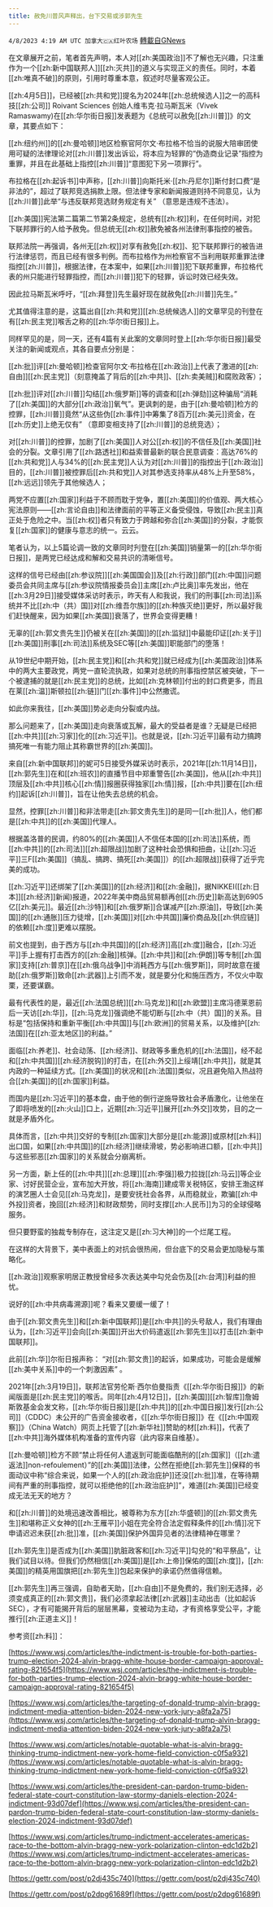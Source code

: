 ```yaml
---
title: 赦免川普风声释出，台下交易或涉郭先生
---
```

`4/8/2023 4:19 AM UTC 加拿大🇨🇦红叶农场` [轉載自GNews](https://gnews.org/articles/1079187)

在文章展开之前，笔者首先声明，本人对[[zh:美国政治]]不了解也无兴趣，只注重作为一个[[zh:新中国联邦人]][[zh:灭共]]的道义与实现正义的责任。同时，本着[[zh:唯真不破]]的原则，引用时尊重本意，叙述时尽量客观公正。

[[zh:4月5日]]，已经被[[zh:共和党]]提名为2024年[[zh:总统候选人]]之一的高科技[[zh:公司]] Roivant Sciences 创始人维韦克·拉马斯瓦米（Vivek Ramaswamy)在[[zh:华尔街日报]]发表题为《总统可以赦免[[zh:川普]]》的文章，其要点如下：

[[zh:纽约州]]的[[zh:曼哈顿]]地区检察官阿尔文·布拉格不恰当的说服大陪审团使用可疑的法律理论对[[zh:川普]]发出诉讼，将本应为轻罪的“伪造商业记录”指控为重罪，并且在此基础上指控[[zh:川普]]“意图犯下另一项罪行”。

布拉格在[[zh:起诉书]]中声称，[[zh:川普]]向斯托米·[[zh:丹尼尔]]斯付封口费“是非法的”，超过了联邦竞选捐款上限。但法律专家和新闻报道则持不同意见，认为[[zh:川普]]此举“与违反联邦竞选财务规定有关” （意思是违规不违法）。

[[zh:美国]]宪法第二篇第二节第2条规定，总统有[[zh:权]]利，在任何时间，对犯下联邦罪行的人给予赦免。但总统无[[zh:权]]赦免被各州法律刑事指控的被告。

联邦法院一再强调，各州无[[zh:权]]对享有赦免[[zh:权]]、犯下联邦罪行的被告进行法律惩罚，而且已经有很多判例。而布拉格作为州检察官不当利用联邦重罪法律指控[[zh:川普]]，根据法律，在本案中，如果[[zh:川普]]犯下联邦重罪，布拉格代表的州只能进行轻罪指控，而[[zh:川普]]犯下的轻罪，诉讼时效已经失效。

因此拉马斯瓦米呼吁，“[[zh:拜登]]先生最好现在就赦免[[zh:川普]]先生。”

尤其值得注意的是，这篇出自[[zh:共和党]][[zh:总统候选人]]的文章罕见的刊登在有[[zh:民主党]]喉舌之称的[[zh:华尔街日报]]上。

同样罕见的是，同一天，还有4篇有关此案的文章同时登上[[zh:华尔街日报]]最受关注的新闻或观点，其各自要点分别是：

[[zh:批]]评[[zh:曼哈顿]]检查官阿尔文·布拉格在[[zh:政治]]上代表了激进的[[zh:自由]][[zh:民主党]]（刻意掩盖了背后的[[zh:中共]]、[[zh:卖美贼]]和腐败政客）；

[[zh:批]]评对[[zh:川普]]勾结[[zh:俄罗斯]]等的调查和[[zh:弹劾]]这种骗局“消耗了[[zh:美国]]的大部分[[zh:政治]]氧气”。更讽刺的是，由于[[zh:曼哈顿]]检方的控罪，[[zh:川普]]竟然“从这些伪[[zh:事件]]中筹集了8百万[[zh:美元]]资金，在[[zh:历史]]上绝无仅有” （意即变相支持了[[zh:川普]]的总统竞选）；

对[[zh:川普]]的控罪，加剧了[[zh:美国]]人对公[[zh:权]]的不信任及[[zh:美国]]社会的分裂。文章引用了[[zh:路透社]]和益索普最新的联合民意调查：高达76%的[[zh:共和党]]人与34%的[[zh:民主党]]人认为对[[zh:川普]]的指控出于[[zh:政治]]目的，[[zh:川普]]被控罪后[[zh:共和党]]人对其参选支持率从48%上升至58%，[[zh:远远]]领先于其他候选人；

两党不应置[[zh:国家]]利益于不顾而耽于党争，置[[zh:美国]]的价值观、两大核心宪法原则——[[zh:言论自由]]和法律面前的平等正义备受侵蚀，导致[[zh:民主]]真正处于危险之中。当[[zh:权]]者只有致力于跨越和弥合[[zh:美国]]的分裂，才能恢复[[zh:国家]]的健康与意志的统一。云云。

笔者认为，以上5篇论调一致的文章同时刋登在[[zh:美国]]销量第一的[[zh:华尔街日报]]，是两党已经达成和解和交易共识的清晰信号。

这样的信号已经由[[zh:参议院]][[zh:美国国会]]及[[zh:行政]]部门[[zh:中国]]问题委员会共同主席与[[zh:参议院情报委员会]]主席[[zh:卢比奥]]率先发出，他在[[zh:3月29日]]接受媒体采访时表示，昨天有人和我说，我们的刑事[[zh:司法]]系统并不比[[zh:中（共）国]]对[[zh:维吾尔族]]的[[zh:种族灭绝]]更好，所以最好我们赶快醒来，因为如果[[zh:美国]]衰落了，世界会变得更糟！

无辜的[[zh:郭文贵先生]]仍被关在[[zh:美国]]的[[zh:监狱]]中最能印证[[zh:关于]][[zh:美国]]刑事[[zh:司法]]系统及SEC等[[zh:美国]]职能部门的堕落！

从19世纪中期开始，[[zh:民主党]]和[[zh:共和党]]就已经成为[[zh:美国政治]]体系中的两大主要政党，两党一直轮流执政，如果对总统的刑事指控禁区被突破，下一个被逮捕的就是[[zh:民主党]]的总统，比如[[zh:克林顿]]付出的封口费更多，而且在莱[[zh:温]]斯顿拉[[zh:链]]门[[zh:事件]]中公然撒谎。

如此你来我往，[[zh:美国]]势必走向分裂或内战。

那么问题来了，[[zh:美国]]走向衰落或瓦解，最大的受益者是谁？无疑是已经把[[zh:中共]][[zh:习家]]化的[[zh:习近平]]。也就是说，[[zh:习近平]]最有动力搞跨搞死唯一有能力阻止其称霸世界的[[zh:美国]]。

来自[[zh:新中国联邦]]的妮可5日接受外媒采访时表示，2021年[[zh:11月14日]]，[[zh:郭先生]]在和[[zh:班农]]的直播节目中郑重警告[[zh:美国]]，他从[[zh:中共]]顶层及[[zh:中共]]核心[[zh:情]]报圈获得独家[[zh:情]]报，[[zh:中共]]要在[[zh:纽约]]起诉[[zh:川普]]，旨在让他失去总统的机会。

显然，控罪[[zh:川普]]和非法带走[[zh:郭文贵先生]]的是同一[[zh:批]]人，他们都是[[zh:中共]]的[[zh:美国]]代理人。

根据盖洛普的民调，约80%的[[zh:美国]]人不信任本国的[[zh:司法]]系统，而[[zh:中共]]的[[zh:司法]][[zh:超限战]]加剧了这种社会恐惧和扭曲，让[[zh:习近平]]三F[[zh:美国]]（搞乱、搞跨、搞死[[zh:美国]]）的[[zh:超限战]]获得了近乎完美的成功。

[[zh:习近平]]还绑架了[[zh:美国]]的[[zh:经济]]和[[zh:金融]]，据NIKKEI([[zh:日本]][[zh:经济]]新闻)报道，2022年美中商品贸易额再创[[zh:历史]]新高达到6905亿[[zh:美元]]。最近[[zh:沙特]]和[[zh:俄罗斯]]合谋减产[[zh:原油]]，导致[[zh:美国]]的[[zh:通胀]]压力徒增，[[zh:美国]]对[[zh:中共国]]廉价商品及[[zh:供应链]]的依赖[[zh:度]]更难以摆脱。

前文也提到，由于西方与[[zh:中共国]]的[[zh:经济]]高[[zh:度]]融合，[[zh:习近平]]手上握有打击西方的[[zh:金融]]核弹。[[zh:中共]]和[[zh:伊朗]]等专制[[zh:国家]]支持[[zh:普京]]在[[zh:俄乌战争]]中消耗西方与[[zh:俄罗斯]]，同时故意在援助[[zh:俄罗斯]]致命[[zh:武器]]上引而不发，就是要分化和施压西方，不仅火中取栗，还要谋霸。

最有代表性的是，最近[[zh:法国总统]][[zh:马克龙]]和[[zh:欧盟]]主席冯德莱恩前后一天访[[zh:华]]，[[zh:马克龙]]强调绝不能切断与[[zh:中（共）国]]的关系。目标是“包括保持和重新平衡[[zh:中共国]]与[[zh:欧洲]]的贸易关系，以及维护[[zh:法国]]在[[zh:亚太地区]]的利益。”

面临[[zh:养老]]、社会动荡、[[zh:经济]]、财政等多重危机的[[zh:法国]]，经不起和[[zh:中共国]][[zh:经济脱钩]]的打击，在[[zh:外交]]上绥靖[[zh:中共]]，就是其内政的一种延续方式。[[zh:美国]]的状况和[[zh:法国]]类似，况且避免陷入热战符合[[zh:美国]]的[[zh:国家]]利益。

而国内是[[zh:习近平]]的基本盘，由于他的倒行逆施导致社会矛盾激化，让他坐在了即将喷发的[[zh:火山]]口上，近期[[zh:习近平]]展开[[zh:外交]]攻势，目的之一就是矛盾外化。

具体而言，[[zh:中共]]交好的专制[[zh:国家]]大部分是[[zh:能源]]或原材[[zh:料]]出口国，如果[[zh:中共国]]的[[zh:经济]]继续滑坡，势必影响进口额，[[zh:中共]]与这些邪恶[[zh:国家]]的关系就会分崩离析。

另一方面，新上任的[[zh:中共]][[zh:总理]][[zh:李强]]极力拉拢[[zh:马云]]等企业家、讨好民营企业，宣布加大开放，将[[zh:海南]]建成零关税特区，安排王渤这样的演艺圈人士会见[[zh:马克龙]]，是要安抚社会各界，从而稳就业，欺骗[[zh:中外投]]资者，挽回[[zh:经济]]和财政颓势，同时支撑[[zh:人民币]]为习的全球侵略服务。

但只要野蛮的独裁专制存在，这注定又是[[zh:习大神]]的一个烂尾工程。

在这样的大背景下，美中表面上的对抗会很热闹，但台底下的交易会更加隐秘与策略化。

[[zh:政治]]观察家明居正教授曾经多次表达美中勾兑会伤及[[zh:台湾]]利益的担忧。

说好的[[zh:中共病毒溯源]]呢？看来又要缓一缓了！

由于[[zh:郭文贵先生]]和[[zh:新中国联邦]]是[[zh:中共]]的头号敌人，我们有理由认为，[[zh:习近平]]会向[[zh:美国]]开出大价码遣返[[zh:郭先生]]以打击[[zh:新中国联邦]]。

此前[[zh:华]]尔衔日报声称： “对[[zh:郭文贵]]的起诉，如果成功，可能会是缓解[[zh:美中关系]]中的一个刺激因素” 。

2021年[[zh:3月19日]]，联邦法官劳伦斯·西尔伯曼指责《[[zh:华尔街日报]]》的新闻版面是[[zh:民主党]]的喉舌。同年[[zh:4月12日]]，[[zh:美国]][[zh:智库]]詹姆斯敦基金会发文称，[[zh:华尔街日报]]是[[zh:中共]]的[[zh:中国日报]]发行[[zh:公司]]（CDDC）未公开的广告资金接收者，《[[zh:华尔街日报]]》在《[[zh:中国观察]]》（China Watch）网页上托管了[[zh:新华社]]赞助的材[[zh:料]]，代表了[[zh:中共]]海外媒体机构准备的宣传内容（此内容来自维基）。

[[zh:曼哈顿]]检方不顾“禁止将任何人遣返到可能面临酷刑的[[zh:国家]]（[[zh:遣返法]]non-refoulement）”的[[zh:美国]]法律，公然在拒绝[[zh:郭先生]]保释的书面动议中称“综合来说，如果一个人的[[zh:政治庇护]]还没[[zh:批]]准，在等待期间有严重的刑事指控，就可以拒绝他的[[zh:政治庇护]]”，难道[[zh:美国]]已经变成无法无天的地方？

和[[zh:川普]]的处境迅速改善相比，被尊称为东方[[zh:华盛顿]]的[[zh:郭文贵先生]]和堪称正义女神的[[zh:王雁平]]小姐在完全符合法定假释条件的[[zh:情]]况下申请迟迟未获[[zh:批]]准，[[zh:美国]]保护外国异见者的法律精神在哪里？

[[zh:郭先生]]是否成为[[zh:美国]]肮脏政客和[[zh:习近平]]勾兑的“和平祭品”，让我们试目以待。但我们仍然相信[[zh:美国]]是[[zh:上帝]]保佑的国[[zh:度]]，[[zh:美国]]的精英用国旗把[[zh:郭先生]]包起来保护的承诺仍然值得信赖。

[[zh:郭先生]]再三强调，自助者天助，[[zh:自由]]不是免费的，我们别无选择，必须变成真正的[[zh:郭文贵]]，我们必须拿起法律[[zh:武器]]主动出击（比如起诉SEC），才有可能揭开背后的层层黑幕，变被动为主动，才有资格享受公平，才能推行[[zh:正道主义]]！

参考资[[zh:料]]：

[https://www.wsj.com/articles/the-indictment-is-trouble-for-both-parties-trump-election-2024-alvin-bragg-white-house-border-campaign-approval-rating-821654f5](https://www.wsj.com/articles/the-indictment-is-trouble-for-both-parties-trump-election-2024-alvin-bragg-white-house-border-campaign-approval-rating-821654f5)

[https://www.wsj.com/articles/the-targeting-of-donald-trump-alvin-bragg-indictment-media-attention-biden-2024-new-york-jury-a8fa2a75](https://www.wsj.com/articles/the-targeting-of-donald-trump-alvin-bragg-indictment-media-attention-biden-2024-new-york-jury-a8fa2a75)

[https://www.wsj.com/articles/notable-quotable-what-is-alvin-bragg-thinking-trump-indictment-new-york-home-field-conviction-c0f5a932](https://www.wsj.com/articles/notable-quotable-what-is-alvin-bragg-thinking-trump-indictment-new-york-home-field-conviction-c0f5a932)

[https://www.wsj.com/articles/the-president-can-pardon-trump-biden-federal-state-court-constitution-law-stormy-daniels-election-2024-indictment-93d07def](https://www.wsj.com/articles/the-president-can-pardon-trump-biden-federal-state-court-constitution-law-stormy-daniels-election-2024-indictment-93d07def)

[https://www.wsj.com/articles/trump-indictment-accelerates-americas-race-to-the-bottom-alvin-bragg-new-york-polarization-clinton-edc1d2b2](https://www.wsj.com/articles/trump-indictment-accelerates-americas-race-to-the-bottom-alvin-bragg-new-york-polarization-clinton-edc1d2b2)

[https://gettr.com/post/p2dj435c740](https://gettr.com/post/p2dj435c740)

[https://gettr.com/post/p2dpg61689f](https://gettr.com/post/p2dpg61689f)
